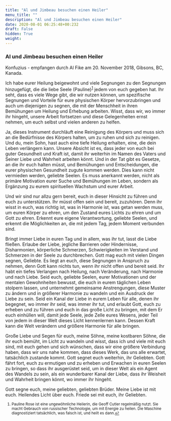 ```yaml
---
title: "Al und Jimbeau besuchen einen Heiler"
menu_title: ""
description: "Al und Jimbeau besuchen einen Heiler"
date: 2020-08-01 06:25:48+00:232
draft: False
hidden: True
weight:
---
```

### Al und Jimbeau besuchen einen Heiler

Konfuzius - empfangen durch Al Fike am 20. November 2018, Gibsons, BC, Kanada.

Ich habe eurer Heilung beigewohnt und viele Segnungen zu den Segnungen hinzugefügt, die die liebe Seele (Pauline)<sup id="a1">[1](#f1)</sup> jedem von euch gegeben hat. Ihr seht, dass es viele Wege gibt, die wir nutzen können, um spezifische Segnungen und Vorteile für eure physischen Körper hervorzubringen und auch um diejenigen zu segnen, die mit der Menschheit in ihren Bemühungen um Heilung und Erhebung arbeiten. Wisst, dass wir, wo immer ihr hingeht, unsere Arbeit fortsetzen und diese Gelegenheiten ernst nehmen, um euch selbst und vielen anderen zu helfen.

Ja, dieses Instrument durchläuft eine Reinigung des Körpers und muss sich an die Bedürfnisse des Körpers halten, um zu ruhen und sich zu reinigen. Und du, mein Sohn, hast auch eine tiefe Heilung erhalten, eine, die dein Leben verlängern kann. Unsere Absicht ist es, dass jeder von euch bei guter Gesundheit und Kraft ist, damit ihr weiterhin im Namen des Vaters und Seiner Liebe und Wahrheit arbeiten könnt. Und in der Tat gibt es Gesetze, an die ihr euch halten müsst, und Bemühungen und Entscheidungen, die eurer physischen Gesundheit zugute kommen werden. Dies kann nicht vermieden werden, geliebte Seelen. Es muss anerkannt werden, nicht als primäre Motivation eurer Suche und Bemühungen im Leben, sondern als Ergänzung zu eurem spirituellen Wachstum und eurer Arbeit.

Und wir sind nur allzu gern bereit, euch in dieser Hinsicht zu führen und euch zu unterstützen. Ihr müsst offen sein und bereit, zuzuhören. Denn ihr wisst in euch, was richtig ist, was in Harmonie ist, was getan werden muss, um euren Körper zu ehren, um den Zustand eures Lichts zu ehren und um Gott zu ehren. Erkennt eure eigene Verantwortung, geliebte Seelen, und erkennt die Möglichkeiten an, die mit jedem Tag, jedem Moment verbunden sind.

Bringt immer Liebe in euren Tag und in allem, was ihr tut, lasst die Liebe fließen. Erlaube der Liebe, jegliche Barrieren oder Hindernisse, Disharmonien, körperliche Schmerzen, Schwierigkeiten im Verstand und Schmerzen in der Seele zu durchbrechen. Gott mag euch mit vielen Dingen segnen, Geliebte. Es liegt an euch, diese Segnungen in Anspruch zu nehmen, denn Gott kann nichts tun, wenn ihr nicht offen und bereit seid. Ihr habt ein tiefes Verlangen nach Heilung, nach Veränderung, nach Harmonie und nach Liebe. Seid euch, geliebte Seelen, eurer Motivationen und der mentalen Gewohnheiten bewusst, die euch in eurem täglichen Leben stolpern lassen, und unternehmt gemeinsame Anstrengungen, diese Muster zu ändern und in größerer Harmonie zu wandeln und ein Ausdruck der Liebe zu sein. Seid ein Kanal der Liebe in eurem Leben für alle, denen ihr begegnet, wo immer ihr seid, was immer ihr tut, und erlaubt Gott, euch zu erheben und zu führen und euch in das große Licht zu bringen, mit dem Er euch einhüllen will, damit jede Seele, jede Zelle eures Wesens, jeder Teil von jedem in dieser Welt dieses Licht kennenlernen kann. Dessen Kraft kann die Welt verändern und größere Harmonie für alle bringen.

Große Liebe und Segen für euch, meine Söhne, meine kostbaren Söhne, die ihr euch bemüht, im Licht zu wandeln und wisst, dass ich und viele mit euch sind, mit euch gehen und sich wünschen, dass wir eine größere Verbindung haben, dass wir uns nahe kommen, dass dieses Werk, das uns alle erwartet, tatsächlich zustande kommt. Gott segnet euch weiterhin, ihr Geliebten. Gott fährt fort, euch zu ermutigen und zu erheben und Erwachen in euren Seelen zu bringen, so dass ihr ausgerüstet seid, um in dieser Welt als ein Agent des Wandels zu sein, als ein wunderbarer Kanal der Liebe, dass ihr Weisheit und Wahrheit bringen könnt, wo immer ihr hingeht.

Gott segne euch, meine geliebten, geliebten Brüder. Meine Liebe ist mit euch. Heilendes Licht über euch. Friede sei mit euch, ihr Geliebten.
<small>

1. <large id="f1"> Pauline Rose ist eine ungewöhnliche Heilerin, die Geoff Cutler regelmäßig nutzt. Sie macht Gebrauch von russischer Technologie, um mit Energie zu heilen. Die Maschine diagnostiziert tatsächlich, was falsch ist, und heilt es dann.[↩](#a1)

